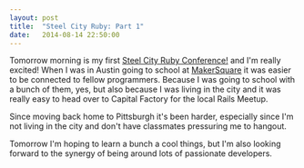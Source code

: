 ```yaml
---
layout: post
title:  "Steel City Ruby: Part 1"
date:   2014-08-14 22:50:00
---
```


Tomorrow morning is my first [Steel City Ruby Conference!](http://www.steelcityruby.org) and I'm really excited!  When I was in Austin going to school at [MakerSquare](http://www.makersquare.com) it was easier to be connected to fellow programmers.  Because I was going to school with a bunch of them, yes, but also because I was living in the city and it was really easy to head over to Capital Factory for the local Rails Meetup.

Since moving back home to Pittsburgh it's been harder, especially since I'm not living in the city and don't have classmates pressuring me to hangout.  

Tomorrow I'm hoping to learn a bunch a cool things, but I'm also looking forward to the synergy of being around lots of passionate developers.
